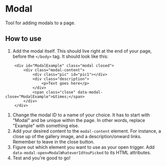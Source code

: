 # Modal

Tool for adding modals to a page.

## How to use

1. Add the modal itself. This should live right at the end of your page, before the `</body>` tag. It should look like this:

```
    <div id="ModalExample" class="modal closed">
        <div class="modal-content">
            <div class="pic" id="pic1"></div>
            <div class="description">
                <p>Text goes here</p>
            </div>
            <span class="close" data-modal-close="ModalExample">&times;</span>
        </div>
    </div>

```

1. Change the modal ID to a name of your choice. It has to start with "Modal" and be unique within the page. In other words, replace "Example" with something else.
1. Add your desired content to the `modal-content` element. For instance, a close up of the gallery image, and a description/onward links. Remember to leave in the close button.
1. Figure out which element you want to use as your open trigger. Add `data-modal-open=ModalWhateverIdYouPicked` to its HTML attributes.
1. Test and you're good to go!
